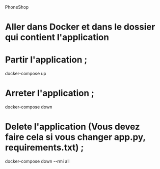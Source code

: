 PhoneShop

# Aller dans Docker et dans le dossier qui contient l'application 

# Partir l'application ; 

docker-compose up

# Arreter l'application ;

docker-compose down 

# Delete l'application (Vous devez faire cela si vous changer app.py, requirements.txt) ; 

docker-compose down --rmi all
